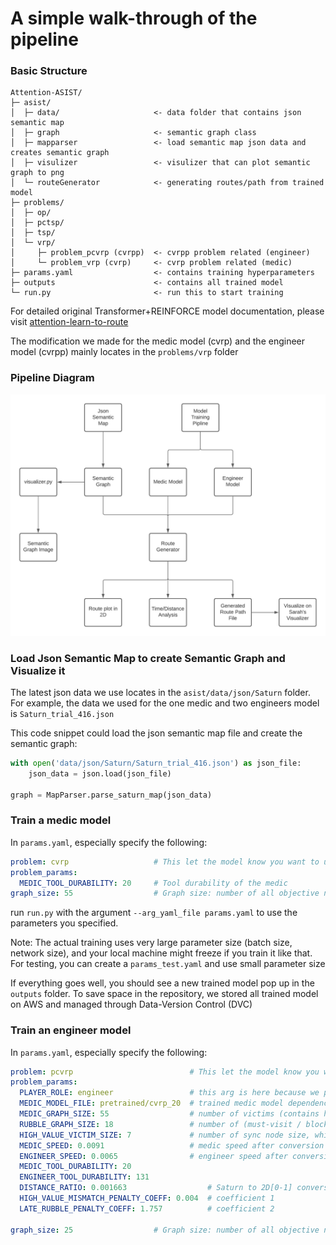 # A simple walk-through of the pipeline

### Basic Structure

```
Attention-ASIST/
├─ asist/
│  ├─ data/                     <- data folder that contains json semantic map
│  ├─ graph                     <- semantic graph class
│  ├─ mapparser                 <- load semantic map json data and creates semantic graph
│  ├─ visulizer                 <- visulizer that can plot semantic graph to png
│  └─ routeGenerator            <- generating routes/path from trained model
├─ problems/
│  ├─ op/
│  ├─ pctsp/
│  ├─ tsp/
│  └─ vrp/
│     ├─ problem_pcvrp (cvrpp)  <- cvrpp problem related (engineer)
│     └─ problem_vrp (cvrp)     <- cvrp problem related (medic)
├─ params.yaml                  <- contains training hyperparameters
├─ outputs                      <- contains all trained model
└─ run.py                       <- run this to start training
```

For detailed original Transformer+REINFORCE model documentation, please visit [attention-learn-to-route](https://github.com/wouterkool/attention-learn-to-route)

The modification we made for the medic model (cvrp) and the engineer model (cvrpp) mainly locates in the `problems/vrp` folder

### Pipeline Diagram

![Pipline Diagram](ASIST-Pipline.png)

### Load Json Semantic Map to create Semantic Graph and Visualize it

The latest json data we use locates in the `asist/data/json/Saturn` folder. For example, the data we used for the one medic and two engineers model is `Saturn_trial_416.json`

This code snippet could load the json semantic map file and create the semantic graph:

```python
with open('data/json/Saturn/Saturn_trial_416.json') as json_file:
    json_data = json.load(json_file)

graph = MapParser.parse_saturn_map(json_data)
```

### Train a medic model

In `params.yaml`, especially specify the following:

```yaml
problem: cvrp                   # This let the model know you want to use problem_cvrp
problem_params:
  MEDIC_TOOL_DURABILITY: 20     # Tool durability of the medic
graph_size: 55                  # Graph size: number of all objective nodes that medic need to consider, here it is the number of all victims
```

run `run.py` with the argument `--arg_yaml_file params.yaml` to use the parameters you specified.

Note: The actual training uses very large parameter size (batch size, network size), and your local machine might freeze if you train it like that. For testing, you can create a `params_test.yaml` and use small parameter size

If everything goes well, you should see a new trained model pop up in the `outputs` folder. To save space in the repository, we stored all trained model on AWS and managed through Data-Version Control (DVC)

### Train an engineer model

In `params.yaml`, especially specify the following:

```yaml
problem: pcvrp                          # This let the model know you want to use problem_pcvrp
problem_params:
  PLAYER_ROLE: engineer                 # this arg is here because we previously use pcvrp to solve both medic and engineer
  MEDIC_MODEL_FILE: pretrained/cvrp_20  # trained medic model dependency
  MEDIC_GRAPH_SIZE: 55                  # number of victims (contains high value)
  RUBBLE_GRAPH_SIZE: 18                 # number of (must-visit / blocking) rubbles
  HIGH_VALUE_VICTIM_SIZE: 7             # number of sync node size, which is the number of high-value victims + freezing plates
  MEDIC_SPEED: 0.0091                   # medic speed after conversion
  ENGINEER_SPEED: 0.0065                # engineer speed after conversion
  MEDIC_TOOL_DURABILITY: 20
  ENGINEER_TOOL_DURABILITY: 131
  DISTANCE_RATIO: 0.001663                  # Saturn to 2D[0-1] conversion factor
  HIGH_VALUE_MISMATCH_PENALTY_COEFF: 0.004  # coefficient 1
  LATE_RUBBLE_PENALTY_COEFF: 1.757          # coefficient 2

graph_size: 25                  # Graph size: number of all objective nodes that medic need to consider, here it is RUBBLE_GRAPH_SIZE + HIGH_VALUE_VICTIM_SIZE
```